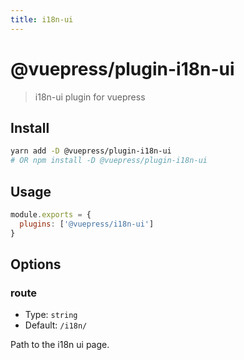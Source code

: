 ```yaml
---
title: i18n-ui
---
```


# @vuepress/plugin-i18n-ui

> i18n-ui plugin for vuepress

## Install

```bash
yarn add -D @vuepress/plugin-i18n-ui
# OR npm install -D @vuepress/plugin-i18n-ui
```

## Usage

```javascript
module.exports = {
  plugins: ['@vuepress/i18n-ui'] 
}
```

## Options

### route

- Type: `string`
- Default: `/i18n/`

Path to the i18n ui page.
